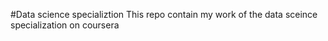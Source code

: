 #Data science specializtion
This repo contain my work of the data sceince specialization on coursera


